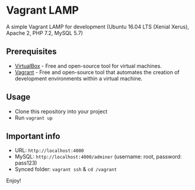 Vagrant LAMP
============
A simple Vagrant LAMP for development (Ubuntu 16.04 LTS (Xenial Xerus), Apache 2, PHP 7.2, MySQL 5.7)

Prerequisites
-------------
- [VirtualBox](https://www.virtualbox.org/) - Free  and open-source tool for virtual machines.
- [Vagrant](https://www.vagrantup.com/) - Free and open-source tool that automates the creation of development environments within a virtual machine.

Usage
-----
- Clone this repository into your project
- Run `vagrant up`

Important info
--------------
- URL: `http://localhost:4000`
- MySQL: `http://localhost:4000/adminer` (username: root, password: pass123)
- Synced folder: `vagrant ssh` & `cd /vagrant`

Enjoy!